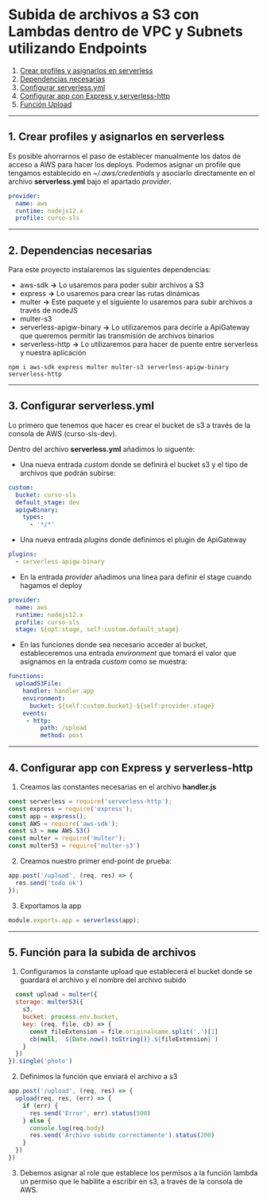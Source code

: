 # Subida de archivos a S3 con Lambdas dentro de VPC y Subnets utilizando Endpoints

  1. [Crear profiles y asignarlos en serverless](#profiles)
  2. [Dependencias necesarias](#dependencies)
  3. [Configurar serverless.yml](#serverlessCfg)
  4. [Configurar app con Express y serverless-http](#handlerCfg)
  5. [Función Upload](#upload)

<hr>

<a name="profiles"></a>

## 1. Crear profiles y asignarlos en serverless

Es posible ahorrarnos el paso de establecer manualmente los datos de acceso a AWS para hacer los deploys. Podemos asignar un profile que tengamos establecido en *~/.aws/credentials* y asociarlo directamente en el archivo **serverless.yml** bajo el apartado *provider*.

~~~yml
provider:
  name: aws
  runtime: nodejs12.x
  profile: curso-sls
~~~

<hr>

<a name="dependencies"></a>

## 2. Dependencias necesarias

Para este proyecto instalaremos las siguientes dependencias:
  - aws-sdk **->** Lo usaremos para poder subir archivos a S3
  - express **->** Lo usaremos para crear las rutas dinámicas
  - multer **->** Este paquete y el siguiente lo usaremos para subir archivos a través de nodeJS
  - multer-s3
  - serverless-apigw-binary **->** Lo utilizaremos para decirle a ApiGateway que queremos permitir las transmisión de archivos binarios
  - serverless-http **->** Lo utilizaremos para hacer de puente entre serverless y nuestra aplicación

`npm i aws-sdk express multer multer-s3 serverless-apigw-binary serverless-http`

<hr>

<a name="serverlessCfg"></a>

## 3. Configurar serverless.yml

Lo primero que tenemos que hacer es crear el bucket de s3 a través de la consola de AWS (curso-sls-dev).

Dentro del archivo **serverless.yml** añadimos lo siguente:

  - Una nueva entrada *custom* donde se definirá el bucket s3 y el tipo de archivos que podrán subirse:

~~~yml
custom:
  bucket: curso-sls
  default_stage: dev
  apigwBinary:
    types:
      - '*/*'
~~~

  - Una nueva entrada *plugins* donde definimos el plugin de ApiGateway

~~~yml
plugins:
  - serverless-apigw-binary
~~~

  - En la entrada *provider* añadimos una línea para definir el stage cuando hagamos el deploy

~~~yml
provider:
  name: aws
  runtime: nodejs12.x
  profile: curso-sls
  stage: ${opt:stage, self:custom.default_stage}
~~~

  - En las funciones donde sea necesario acceder al bucket, estableceremos una entrada *environment* que tomará el valor que asignamos en la entrada *custom* como se muestra:

~~~yml
functions:
  uploadS3File:
    handler: handler.app
    environment:
      bucket: ${self:custom.bucket}-${self:provider.stage}
    events:
     - http:
         path: /upload
         method: post
~~~

<hr>

<a name="handlerCfg"></a>

## 4. Configurar app con Express y serverless-http

  1. Creamos las constantes necesarias en el archivo **handler.js**

~~~js
const serverless = require('serverless-http');
const express = require('express');
const app = express();
const AWS = require('aws-sdk');
const s3 = new AWS.S3()
const multer = require('multer');
const multerS3 = require('multer-s3')
~~~

  2. Creamos nuestro primer end-point de prueba:

~~~js
app.post('/upload', (req, res) => {
  res.send('todo ok')
});
~~~

  3. Exportamos la app

~~~js
module.exports.app = serverless(app);
~~~

<hr>

<a name="upload"></a>

## 5. Función para la subida de archivos

  1. Configuramos la constante upload que establecerá el bucket donde se guardará el archivo y el nombre del archivo subido
  
~~~js
  const upload = multer({
  storage: multerS3({
    s3,
    bucket: process.env.bucket,
    key: (req, file, cb) => {
      const fileExtension = file.originalname.split('.')[1]
      cb(null, `${Date.now().toString()}.${fileExtension}`)
    }
  })
}).single('photo')
~~~

  2. Definimos la función que enviará el archivo a s3

~~~js
app.post('/upload', (req, res) => {
  upload(req, res, (err) => {
    if (err) {
      res.send('Error', err).status(500)
    } else {
      console.log(req.body)
      res.send('Archivo subido correctamente').status(200)
    }
  })
})
~~~

  3. Debemos asignar al role que establece los permisos a la función lambda un permiso que le habilite a escribir en s3, a través de la consola de AWS.
